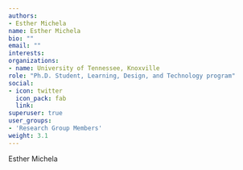 ```yaml
---
authors:
- Esther Michela
name: Esther Michela
bio: ""
email: ""
interests:
organizations:
- name: University of Tennessee, Knoxville
role: "Ph.D. Student, Learning, Design, and Technology program"
social:
- icon: twitter
  icon_pack: fab
  link: 
superuser: true
user_groups:
- 'Research Group Members'
weight: 3.1
---
```


Esther Michela
